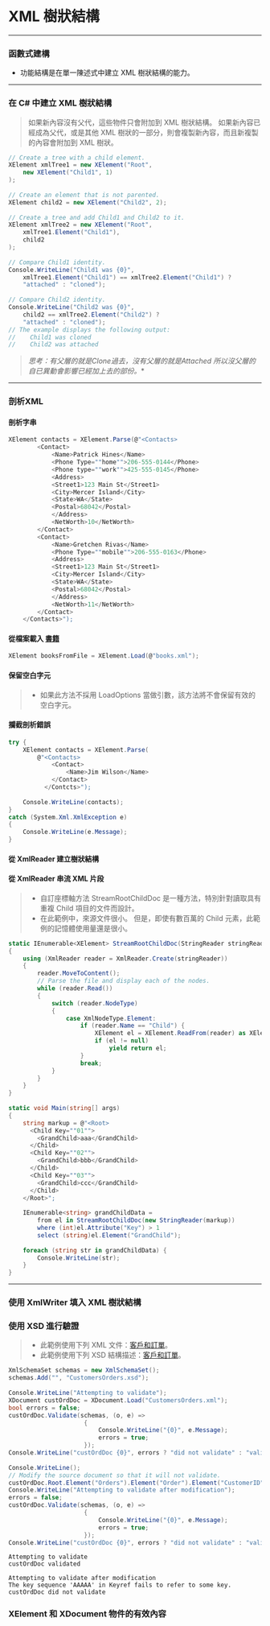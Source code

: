 ﻿# XML 樹狀結構
----
### 函數式建構
* 功能結構是在單一陳述式中建立 XML 樹狀結構的能力。
----
### 在 C# 中建立 XML 樹狀結構
>如果新內容沒有父代，這些物件只會附加到 XML 樹狀結構。 如果新內容已經成為父代，或是其他 XML 樹狀的一部分，則會複製新內容，而且新複製的內容會附加到 XML 樹狀。
```csharp
// Create a tree with a child element.  XElement xmlTree1 = new XElement("Root",      new XElement("Child1", 1)  );    // Create an element that is not parented.  XElement child2 = new XElement("Child2", 2);    // Create a tree and add Child1 and Child2 to it.  XElement xmlTree2 = new XElement("Root",      xmlTree1.Element("Child1"),      child2  );    // Compare Child1 identity.  Console.WriteLine("Child1 was {0}",      xmlTree1.Element("Child1") == xmlTree2.Element("Child1") ?      "attached" : "cloned");    // Compare Child2 identity.  Console.WriteLine("Child2 was {0}",      child2 == xmlTree2.Element("Child2") ?      "attached" : "cloned");  
// The example displays the following output:  //    Child1 was cloned  //    Child2 was attached  
```
> *思考：有父層的就是Clone過去，沒有父層的就是Attached
> 所以沒父層的自已異動會影響已經加上去的部份。**
----
### 剖析XML
#### 剖析字串
```csharp
XElement contacts = XElement.Parse(@"<Contacts>          <Contact>              <Name>Patrick Hines</Name>              <Phone Type=""home"">206-555-0144</Phone>              <Phone type=""work"">425-555-0145</Phone>              <Address>              <Street1>123 Main St</Street1>              <City>Mercer Island</City>              <State>WA</State>              <Postal>68042</Postal>              </Address>              <NetWorth>10</NetWorth>          </Contact>          <Contact>              <Name>Gretchen Rivas</Name>              <Phone Type=""mobile"">206-555-0163</Phone>              <Address>              <Street1>123 Main St</Street1>              <City>Mercer Island</City>              <State>WA</State>              <Postal>68042</Postal>              </Address>              <NetWorth>11</NetWorth>          </Contact>      </Contacts>");  
```
#### 從檔案載入 [書籍](../XMLSample/book.xml)
```csharp
XElement booksFromFile = XElement.Load(@"books.xml");  
```
#### 保留空白字元
>* 如果此方法不採用 LoadOptions 當做引數，該方法將不會保留有效的空白字元。
#### 攔截剖析錯誤
```csharp
try {      XElement contacts = XElement.Parse(          @"<Contacts>              <Contact>                  <Name>Jim Wilson</Name>              </Contact>            </Contcts>");        Console.WriteLine(contacts);  }  catch (System.Xml.XmlException e)  {      Console.WriteLine(e.Message);  }  
```
#### 從 XmlReader 建立樹狀結構
#### 從 XmlReader 串流 XML 片段
> * 自訂座標軸方法 StreamRootChildDoc 是一種方法，特別針對讀取具有重複 Child 項目的文件而設計。
> * 在此範例中，來源文件很小。 但是，即使有數百萬的 Child 元素，此範例的記憶體使用量還是很小。
```csharp
static IEnumerable<XElement> StreamRootChildDoc(StringReader stringReader)  {      using (XmlReader reader = XmlReader.Create(stringReader))      {          reader.MoveToContent();          // Parse the file and display each of the nodes.          while (reader.Read())          {              switch (reader.NodeType)              {                  case XmlNodeType.Element:                      if (reader.Name == "Child") {                          XElement el = XElement.ReadFrom(reader) as XElement;                          if (el != null)                              yield return el;                      }                      break;              }          }      }  }    static void Main(string[] args)  {      string markup = @"<Root>        <Child Key=""01"">          <GrandChild>aaa</GrandChild>        </Child>        <Child Key=""02"">          <GrandChild>bbb</GrandChild>        </Child>        <Child Key=""03"">          <GrandChild>ccc</GrandChild>        </Child>      </Root>";        IEnumerable<string> grandChildData =          from el in StreamRootChildDoc(new StringReader(markup))          where (int)el.Attribute("Key") > 1          select (string)el.Element("GrandChild");        foreach (string str in grandChildData) {          Console.WriteLine(str);      }  }  

```
----
### 使用 XmlWriter 填入 XML 樹狀結構
### 使用 XSD 進行驗證
>* 此範例使用下列 XML 文件：[客戶和訂單](../XMLSample/CustomersOrders.xml)。
>* 此範例使用下列 XSD 結構描述：[客戶和訂單](../XMLSample/CustomersOrders.xsd)。
```csharp
XmlSchemaSet schemas = new XmlSchemaSet();  schemas.Add("", "CustomersOrders.xsd");    Console.WriteLine("Attempting to validate");  XDocument custOrdDoc = XDocument.Load("CustomersOrders.xml");  bool errors = false;  custOrdDoc.Validate(schemas, (o, e) =>                       {                           Console.WriteLine("{0}", e.Message);                           errors = true;                       });  Console.WriteLine("custOrdDoc {0}", errors ? "did not validate" : "validated");    Console.WriteLine();  // Modify the source document so that it will not validate.  custOrdDoc.Root.Element("Orders").Element("Order").Element("CustomerID").Value = "AAAAA";  Console.WriteLine("Attempting to validate after modification");  errors = false;  custOrdDoc.Validate(schemas, (o, e) =>                       {                           Console.WriteLine("{0}", e.Message);                           errors = true;                       });  Console.WriteLine("custOrdDoc {0}", errors ? "did not validate" : "validated");  
```
```Attempting to validate  custOrdDoc validated    Attempting to validate after modification  The key sequence 'AAAAA' in Keyref fails to refer to some key.  custOrdDoc did not validate
```
### XElement 和 XDocument 物件的有效內容